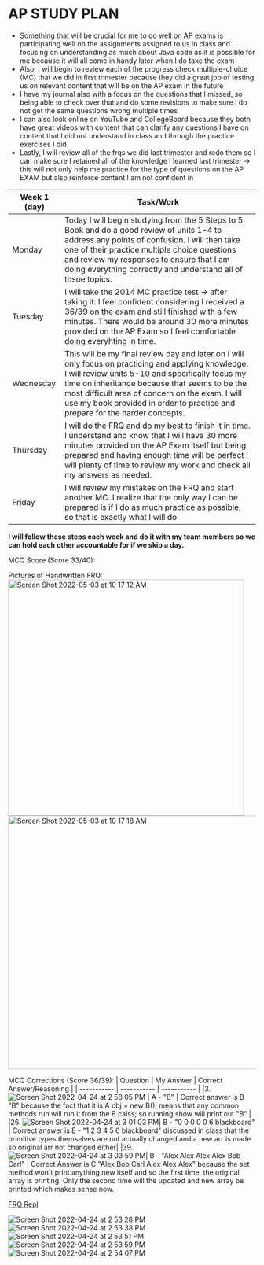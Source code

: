 # AP STUDY PLAN

* Something that will be crucial for me to do well on AP exams is participating well on the assignments assigned to us in class and focusing on understanding as much about Java code as it is possible for me because it will all come in handy later when I do take the exam 
* Also, I will begin to review each of the progress check multiple-choice (MC) that we did in first trimester because they did a great job of testing us on relevant content that will be on the AP exam in the future 
* I have my journal also with a focus on the questions that I missed, so being able to check over that and do some revisions to make sure I do not get the same questions wrong multiple times
* I can also look online on YouTube and CollegeBoard because they both have great videos with content that can clarify any questions I have on content that I did not understand in class and through the practice exercises I did
* Lastly, I will review all of the frqs we did last trimester and redo them so I can make sure I retained all of the knowledge I learned last trimester -> this will not only help me practice for the type of questions on the AP EXAM but also reinforce content I am not confident in

| Week 1 (day)      | Task/Work | 
| ----------- | ----------- |
| Monday      | Today I will begin studying from the 5 Steps to 5 Book and do a good review of units 1-4 to address any points of confusion. I will then take one of their practice multiple choice questions and review my responses to ensure that I am doing everything correctly and understand all of thsoe topics.       | 
| Tuesday  | I will take the 2014 MC practice test -> after taking it: I feel confident considering I received a 36/39 on the exam and still finished with a few minutes. There would be around 30 more minutes provided on the AP Exam so I feel comfortable  doing everyhting in time.      |
| Wednesday       | This will be my final review day and later on I will only focus on practicing and applying knowledge. I will review units 5-10 and specifically focus my time on inheritance because that seems to be the most difficult area of concern on the exam. I will use my book provided in order to practice and prepare for the harder concepts.     |
| Thursday | I will do the FRQ and do my best to finish it in time. I understand and know that I will have 30 more minutes provided on the AP Exam itself but being prepared and having enough time will be perfect I will plenty of time to review my work and check all my answers as needed.    |
| Friday   |I will review my mistakes on the FRQ and start another MC. I realize that the only way I can be prepared is if I do as much practice as possible, so that is exactly what I will do. |

**I will follow these steps each week and do it with my team members so we can hold each other accountable for if we skip a day.**

MCQ Score (Score 33/40):

Pictures of Handwritten FRQ:
<img width="480" alt="Screen Shot 2022-05-03 at 10 17 12 AM" src="https://user-images.githubusercontent.com/25650329/166505242-abd131c2-d51a-430d-8a8e-040c07481106.png">
<img width="516" alt="Screen Shot 2022-05-03 at 10 17 18 AM" src="https://user-images.githubusercontent.com/25650329/166505253-ffe84f79-c3ff-4304-af31-a8647405fd46.png">


MCQ Corrections (Score 36/39):
| Question     | My Answer | Correct Answer/Reasoning | 
| ----------- | ----------- | ----------- |
|3. ![Screen Shot 2022-04-24 at 2 58 05 PM](https://user-images.githubusercontent.com/25650329/164998378-20dd54b6-030b-4322-b86e-b3f08ee217ef.png) | A - "B" | Correct answer is B "B" because the fact that it is A obj = new B(); means that any common methods run will run it from the B calss; so running show will print out "B" | 
|26. ![Screen Shot 2022-04-24 at 3 01 03 PM](https://user-images.githubusercontent.com/25650329/164998528-7c058326-aae8-4047-b893-017deb4e88bc.png)| B - "0 0 0 0 0 6 blackboard" | Correct answer is E - "1 2 3 4 5 6 blackboard" discussed in class that the primitive types themselves are not actually changed and a new arr is made so original arr not changed either| 
|39. ![Screen Shot 2022-04-24 at 3 03 59 PM](https://user-images.githubusercontent.com/25650329/164998637-3c3eb11d-d9a2-402c-a24c-38af5c7c2b2b.png)| B - "Alex Alex Alex Alex Bob Carl" | Correct Answer is C "Alex Bob Carl Alex Alex Alex" because the set method won't print anything new itself and so the first time, the original array is printing. Only the second time will the updated and new array be printed which makes sense now.| 

[FRQ Repl](https://replit.com/@ArnavPalkhiwala/2015frq)

![Screen Shot 2022-04-24 at 2 53 28 PM](https://user-images.githubusercontent.com/25650329/164998211-7d3cf516-99fd-444e-8359-6cde98eb1ae1.png)
![Screen Shot 2022-04-24 at 2 53 38 PM](https://user-images.githubusercontent.com/25650329/164998215-cef4a8d4-6139-4514-81ba-bc723354d960.png)
![Screen Shot 2022-04-24 at 2 53 51 PM](https://user-images.githubusercontent.com/25650329/164998225-808fb778-db20-4e2b-bf9d-a346c7ff49aa.png)
![Screen Shot 2022-04-24 at 2 53 59 PM](https://user-images.githubusercontent.com/25650329/164998231-09001964-d607-4ce9-8f06-ccc3684018a0.png)
![Screen Shot 2022-04-24 at 2 54 07 PM](https://user-images.githubusercontent.com/25650329/164998236-29d7c86f-0519-42d9-88bc-1af6d357b8ec.png)


